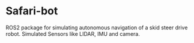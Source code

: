 # Safari-bot

ROS2 package for simulating autonomous navigation of a skid steer drive robot. Simulated Sensors like LIDAR, IMU and camera. 
